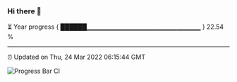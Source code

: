 ### Hi there 👋

⏳ Year progress { ██████▁▁▁▁▁▁▁▁▁▁▁▁▁▁▁▁▁▁▁▁▁▁▁▁ } 22.54 %

---

⏰ Updated on Thu, 24 Mar 2022 06:15:44 GMT

![Progress Bar CI](https://github.com/liununu/liununu/workflows/Progress%20Bar%20CI/badge.svg)
